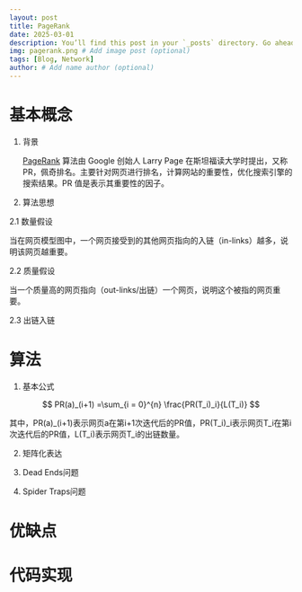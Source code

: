 ```yaml
---
layout: post
title: PageRank
date: 2025-03-01
description: You’ll find this post in your `_posts` directory. Go ahead and edit it and re-build the site to see your changes. # Add post description (optional)
img: pagerank.png # Add image post (optional)
tags: [Blog, Network]
author: # Add name author (optional)
---
```

# 基本概念

1. 背景

   [PageRank][PageRank] 算法由 Google 创始人 Larry Page 在斯坦福读大学时提出，又称 PR，佩奇排名。主要针对网页进行排名，计算网站的重要性，优化搜索引擎的搜索结果。PR 值是表示其重要性的因子。

[PageRank]: https://en.wikipedia.org/wiki/PageRank

2. 算法思想

  2.1 数量假设

  当在网页模型图中，一个网页接受到的其他网页指向的入链（in-links）越多，说明该网页越重要。

  2.2 质量假设

  当一个质量高的网页指向（out-links/出链）一个网页，说明这个被指的网页重要。

  2.3 出链入链

# 算法

1. 基本公式

$$ PR(a)_(i+1) =\sum_{i = 0}^{n} \frac{PR(T_i)_i}{L(T_i)} $$

其中，PR(a)_(i+1)表示网页a在第i+1次迭代后的PR值，PR(T_i)_i表示网页T_i在第i次迭代后的PR值，L(T_i)表示网页T_i的出链数量。













2. 矩阵化表达


















3. Dead Ends问题



















4. Spider Traps问题












# 优缺点






# 代码实现

